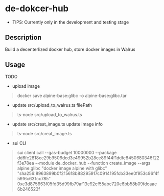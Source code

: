# de-dokcer-hub

* TIPS: Currently only in the development and testing stage

## Description

Build a decenterlized docker hub, store docker images in Walrus

## Usage

TODO

+ upload image

> docker save alpine-base:glibc -o alpine-base:glibc.tar

* update src/upload_to_walrus.ts  filePath

> ts-node src/upload_to_walrus.ts

* update src/creat_image.ts     update image info

> ts-node src/creat_image.ts

* sui CLI

> sui client call --gas-budget 10000000   --package dd6fc2818ec29b9506dcd3e49952b28ce89f44f1ddfc8450680346f22f3e78ea --module de_docker_hub  --function create_image --args alpine:glibc "docker image alpine with glibc"  "sha256:8963899b0f215618b88295917c0914195fcb33ee0f953c96f4f59f6c631cc785"  0xe3d875663f05fd35d99fb79af13e92cf55abc720e6bb58b09fdcaae6b246523f
